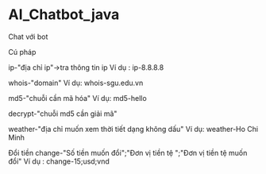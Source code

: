 # AI_Chatbot_java
Chat với bot 

Cú pháp 

ip-"địa chỉ ip"->tra thông tin ip
Ví dụ : ip-8.8.8.8

whois-"domain"
Ví dụ: whois-sgu.edu.vn

md5-"chuỗi cần mã hóa"
Ví dụ: md5-hello

decrypt-"chuỗi md5 cần giải mã"

weather-"địa chỉ muốn xem thời tiết dạng không dấu"
Ví dụ: weather-Ho Chi Minh

Đổi tiền 
change-"Số tiền muốn đổi";"Đơn vị tiền tệ ";"Đơn vị tiền 
tệ muốn đổi"
Ví dụ : change-15;usd;vnd
